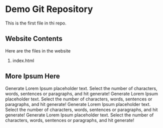 # Demo Git Repository

This is the first file in thi repo.

## Website Contents

Here are the files in the website

1. index.html

## More Ipsum Here

Generate Lorem Ipsum placeholder text. 
Select the number of characters, words, sentences or paragraphs, and hit generate!
Generate Lorem Ipsum placeholder text. 
Select the number of characters, words, sentences or paragraphs, and hit generate!
Generate Lorem Ipsum placeholder text. 
Select the number of characters, words, sentences or paragraphs, and hit generate!
Generate Lorem Ipsum placeholder text. 
Select the number of characters, words, sentences or paragraphs, and hit generate!






















